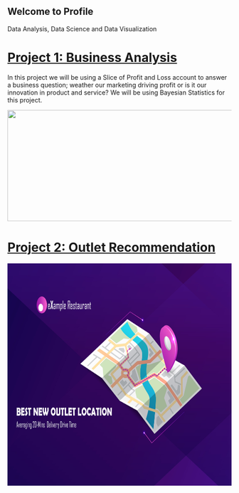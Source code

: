 ## Welcome to Profile
Data Analysis, Data Science and Data Visualization

# [Project 1: Business Analysis](https://github.com/roesta07/Business-Analysis-Template)
In this project we will be using a Slice of Profit and Loss account to answer a business question; weather our marketing driving profit or is it our innovation in product and service? We will be using Bayesian Statistics for this project.
<div><img src="https://github.com/roesta07/my-Portfolio/tree/main/src/img/business_analysis.jpg" width="750" height="250" class="inline"> </div>

# [Project 2: Outlet Recommendation](https://github.com/roesta07/Outlet-Recommendation)
<div><img src="/src/img/map_analysis-01.jpg" width="750" height="500" class="inline"> </div>
